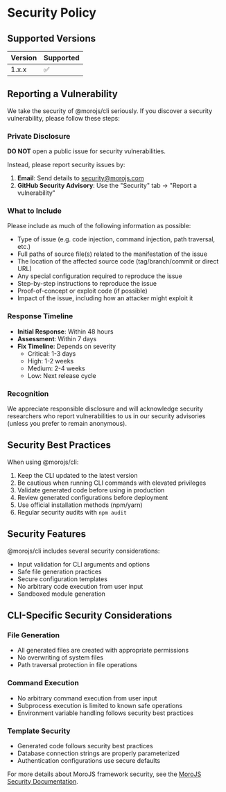 # Security Policy

## Supported Versions

| Version | Supported |
| ------- | --------- |
| 1.x.x   | ✅        |

## Reporting a Vulnerability

We take the security of @morojs/cli seriously. If you discover a security vulnerability, please follow these steps:

### Private Disclosure

**DO NOT** open a public issue for security vulnerabilities.

Instead, please report security issues by:

1. **Email**: Send details to security@morojs.com
2. **GitHub Security Advisory**: Use the "Security" tab → "Report a vulnerability"

### What to Include

Please include as much of the following information as possible:

- Type of issue (e.g. code injection, command injection, path traversal, etc.)
- Full paths of source file(s) related to the manifestation of the issue
- The location of the affected source code (tag/branch/commit or direct URL)
- Any special configuration required to reproduce the issue
- Step-by-step instructions to reproduce the issue
- Proof-of-concept or exploit code (if possible)
- Impact of the issue, including how an attacker might exploit it

### Response Timeline

- **Initial Response**: Within 48 hours
- **Assessment**: Within 7 days
- **Fix Timeline**: Depends on severity
  - Critical: 1-3 days
  - High: 1-2 weeks
  - Medium: 2-4 weeks
  - Low: Next release cycle

### Recognition

We appreciate responsible disclosure and will acknowledge security researchers who report vulnerabilities to us in our security advisories (unless you prefer to remain anonymous).

## Security Best Practices

When using @morojs/cli:

1. Keep the CLI updated to the latest version
2. Be cautious when running CLI commands with elevated privileges
3. Validate generated code before using in production
4. Review generated configurations before deployment
5. Use official installation methods (npm/yarn)
6. Regular security audits with `npm audit`

## Security Features

@morojs/cli includes several security considerations:

- Input validation for CLI arguments and options
- Safe file generation practices
- Secure configuration templates
- No arbitrary code execution from user input
- Sandboxed module generation

## CLI-Specific Security Considerations

### File Generation

- All generated files are created with appropriate permissions
- No overwriting of system files
- Path traversal protection in file operations

### Command Execution

- No arbitrary command execution from user input
- Subprocess execution is limited to known safe operations
- Environment variable handling follows security best practices

### Template Security

- Generated code follows security best practices
- Database connection strings are properly parameterized
- Authentication configurations use secure defaults

For more details about MoroJS framework security, see the [MoroJS Security Documentation](https://morojs.com/docs/security).
